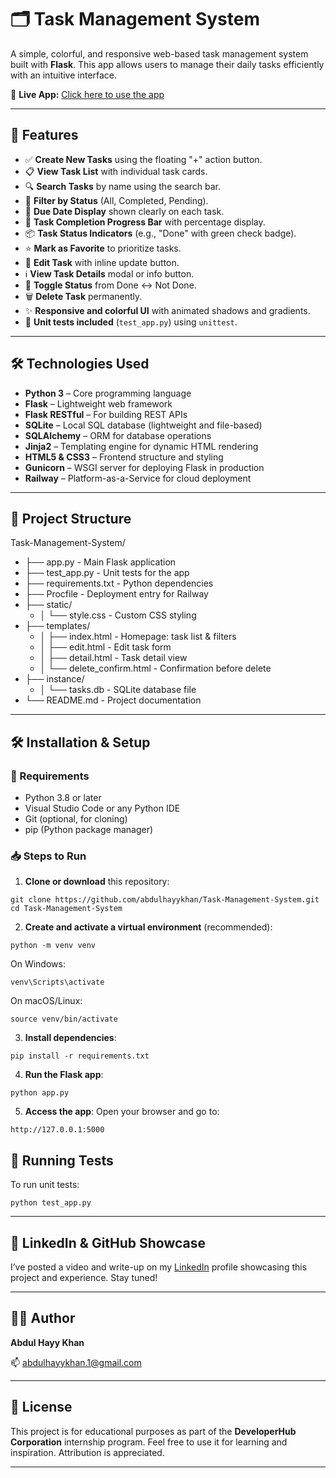 # 🗂️ Task Management System

A simple, colorful, and responsive web-based task management system built with **Flask**. This app allows users to manage their daily tasks efficiently with an intuitive interface.

🔴 **Live App:** [Click here to use the app](https://task-management-system-ahk.up.railway.app/)  

---

## 🚀 Features

- ✅ **Create New Tasks** using the floating "+" action button.
- 📋 **View Task List** with individual task cards.
- 🔍 **Search Tasks** by name using the search bar.
- 🎯 **Filter by Status** (All, Completed, Pending).
- 📅 **Due Date Display** shown clearly on each task.
- 🔄 **Task Completion Progress Bar** with percentage display.
- 📦 **Task Status Indicators** (e.g., "Done" with green check badge).
- ⭐ **Mark as Favorite** to prioritize tasks.
- 📝 **Edit Task** with inline update button.
- ℹ️ **View Task Details** modal or info button.
- 🔄 **Toggle Status** from Done ↔ Not Done.
- 🗑️ **Delete Task** permanently.
- ✨ **Responsive and colorful UI** with animated shadows and gradients.
- 🧪 **Unit tests included** (`test_app.py`) using `unittest`.

---

## 🛠️ Technologies Used

- **Python 3** – Core programming language
- **Flask** – Lightweight web framework
- **Flask RESTful** – For building REST APIs
- **SQLite** – Local SQL database (lightweight and file-based)
- **SQLAlchemy** – ORM for database operations
- **Jinja2** – Templating engine for dynamic HTML rendering
- **HTML5 & CSS3** – Frontend structure and styling
- **Gunicorn** – WSGI server for deploying Flask in production
- **Railway** – Platform-as-a-Service for cloud deployment

---

## 📁 Project Structure

Task-Management-System/
- ├── app.py - Main Flask application
- ├── test_app.py - Unit tests for the app
- ├── requirements.txt - Python dependencies
- ├── Procfile - Deployment entry for Railway
- ├── static/
  - │ └── style.css - Custom CSS styling
- ├── templates/
  - │ ├── index.html - Homepage: task list & filters
  - │ ├── edit.html - Edit task form
  -  │ ├── detail.html - Task detail view
  - │ └── delete_confirm.html - Confirmation before delete
- ├── instance/
  - │ └── tasks.db - SQLite database file
- └── README.md - Project documentation

---

## 🛠 Installation & Setup

### 📌 Requirements

- Python 3.8 or later
- Visual Studio Code or any Python IDE
- Git (optional, for cloning)
- pip (Python package manager)

### 📥 Steps to Run

1. **Clone or download** this repository:
```
git clone https://github.com/abdulhayykhan/Task-Management-System.git
cd Task-Management-System
```

2. **Create and activate a virtual environment** (recommended):
```
python -m venv venv
```
On Windows:
```
venv\Scripts\activate
```

On macOS/Linux:
```
source venv/bin/activate
```

3. **Install dependencies**:
```
pip install -r requirements.txt
```

4. **Run the Flask app**:
```
python app.py
```

5. **Access the app**:
Open your browser and go to:
```
http://127.0.0.1:5000
```

## 🧪 Running Tests
To run unit tests:
```
python test_app.py
```

---

## 📢 LinkedIn & GitHub Showcase

I’ve posted a video and write-up on my [LinkedIn](https://www.linkedin.com/in/abdul-hayy-khan) profile showcasing this project and experience. Stay tuned!

---

## 🙋‍♂️ Author

**Abdul Hayy Khan**

📫 abdulhayykhan.1@gmail.com

---

## 📌 License

This project is for educational purposes as part of the **DeveloperHub Corporation** internship program. Feel free to use it for learning and inspiration. Attribution is appreciated.

---

